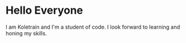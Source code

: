 # Hello Everyone

I am Koletrain and I'm a student of code. I look forward to learning and honing my skills.
